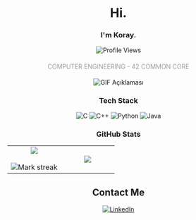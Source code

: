 <h1 align="center">Hi.</h1>

<h3 align="center">I'm Koray.</h3>

<div align="center">
  <img src="https://komarev.com/ghpvc/?username=koraymullaoglu&label=Profile%20views&color=green&style=flat"  alt="Profile Views" />
</div>
<h4 align="center" style="font-weight: 300; color: gray;">COMPUTER ENGINEERING - 42 COMMON CORE</h4>

<p align="center">
  <img src="https://media1.giphy.com/media/v1.Y2lkPTc5MGI3NjExaXA3Zno1cjFmMTRvbmUzc3YxenZua2p6aXEybDdpNWY5MHBjaXNyZiZlcD12MV9pbnRlcm5hbF9naWZfYnlfaWQmY3Q9Zw/bxxdEyhku8BuoW12I6/giphy.gif" alt="GIF Açıklaması">
</p>

<h3 align="center">Tech Stack</h3>

<div align="center">
  <img src="https://img.shields.io/badge/c-%2300599C.svg?style=for-the-badge&logo=c&logoColor=white" alt="C" />
  <img src="https://img.shields.io/badge/c++-%2300599C.svg?style=for-the-badge&logo=c%2B%2B&logoColor=white" alt="C++" />
  <img src="https://img.shields.io/badge/python-3670A0?style=for-the-badge&logo=python&logoColor=ffdd54" alt="Python" />
  <img src="https://img.shields.io/badge/java-%23ED8B00.svg?style=for-the-badge&logo=openjdk&logoColor=white" alt="Java" />
</div>

<h3 align="center">GitHub Stats</h2>
<p align="center">
  <table align="center">
    <tr border="none">
      <td width="50%" align="center">
        <img align="center" src="https://github-readme-stats.vercel.app/api?username=koraymullaoglu&theme=dark&show_icons=true&count_private=true" />
        <br></br>
        <img title="🔥 Get streak stats for your profile at git.io/streak-stats" alt="Mark streak" src="https://github-readme-streak-stats.herokuapp.com/?user=koraymullaoglu&theme=dark&hide_border=false" /> 
      </td>
      <td width="50%" align="center">
        <img align="center" src="https://github-readme-stats.anuraghazra1.vercel.app/api/top-langs/?username=koraymullaoglu&theme=dark&hide_border=false&no-bg=true&no-frame=true&langs_count=10"/>
      </td>
    </tr>
  </table>
</p>


<h2 align="center">Contact Me</h2>
<div align="center">
  <a href="https://www.linkedin.com/in/koraymullaoglu/" target="_blank">
    <img src="https://img.shields.io/badge/LinkedIn-0A66C2?style=for-the-badge&logo=linkedin&logoColor=white" alt="LinkedIn" />
  </a>
</div>

